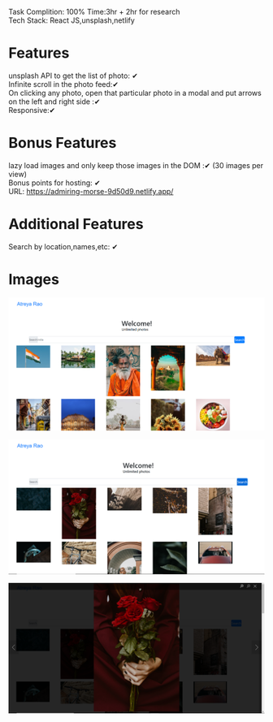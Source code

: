 Task Complition: 100%
Time:3hr + 2hr for research  
Tech Stack: React JS,unsplash,netlify    
# Features
unsplash API to get the list of photo: ✔  
Infinite scroll in the photo feed:✔  
On clicking any photo, open that particular photo in a modal and put arrows on the left and right side :✔  
Responsive:✔    
# Bonus Features

lazy load images and only keep those images in the DOM :✔ (30 images per view)  
Bonus points for hosting: ✔    
URL: https://admiring-morse-9d50d9.netlify.app/  

# Additional Features

Search by location,names,etc: ✔  


# Images  
![alt text](https://github.com/Atreyarao/photoApp/blob/main/Images/Capture.PNG)  

![alt text](https://github.com/Atreyarao/photoApp/blob/main/Images/Capture1.PNG)  


![alt text](https://github.com/Atreyarao/photoApp/blob/main/Images/Capture2.PNG)  
